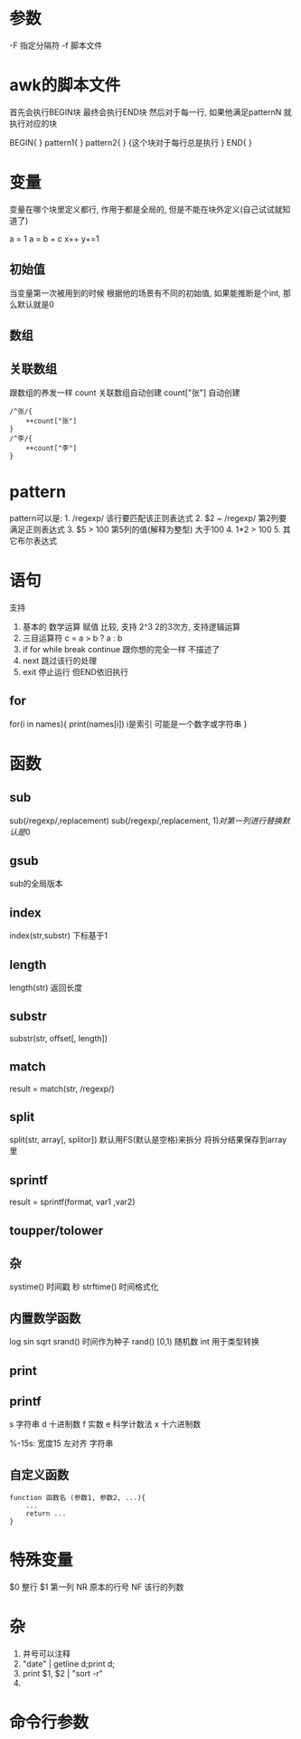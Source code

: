 # 参数 #
-F 指定分隔符
-f 脚本文件

# awk的脚本文件 #
首先会执行BEGIN块 最终会执行END块
然后对于每一行, 如果他满足patternN 就执行对应的块

BEGIN{
}
pattern1{
}
pattern2{
}
{这个块对于每行总是执行
}
END{
}

# 变量 #
变量在哪个块里定义都行, 作用于都是全局的, 但是不能在块外定义(自己试试就知道了)

a = 1
a = b + c
x++
y+=1

## 初始值 ##
当变量第一次被用到的时候 根据他的场景有不同的初始值, 如果能推断是个int, 那么默认就是0
  

## 数组 ##
## 关联数组 ##
跟数组的养发一样
count 关联数组自动创建 count["张"] 自动创建
```
/^张/{
	++count["张"]
}
/^李/{
	++count["李"]
}
```

# pattern #
pattern可以是:
	1. /regexp/ 该行要匹配该正则表达式
	2. $2 ~ /regexp/ 第2列要满足正则表达式
	3. $5 > 100 第5列的值(解释为整型) 大于100
	4. $1*$2 > 100
	5. 其它布尔表达式



# 语句 #
支持
1. 基本的 数学运算 赋值 比较, 支持 2^3 2的3次方, 支持逻辑运算
2. 三目运算符 c = a > b ? a : b
3. if for while break continue 跟你想的完全一样 不描述了
4. next 跳过该行的处理
5. exit 停止运行 但END依旧执行

## for ##
for(i in names){
	print(names[i]) i是索引 可能是一个数字或字符串
}

# 函数 #
## sub ##
sub(/regexp/,replacement)
sub(/regexp/,replacement, $1) 对第一列进行替换 默认是$0

## gsub ##
sub的全局版本

## index ##
index(str,substr) 下标基于1

## length ##
length(str) 返回长度

## substr ##
substr(str, offset[, length])

## match ##
result = match(str, /regexp/)

## split ##
split(str, array[, splitor])
默认用FS(默认是空格)来拆分
将拆分结果保存到array里

## sprintf ##
result = sprintf(format, var1 ,var2)

## toupper/tolower ##


## 杂 ##
systime() 时间戳 秒
strftime() 时间格式化

## 内置数学函数 ##
log sin sqrt
srand() 时间作为种子
rand() [0,1) 随机数
int 用于类型转换


## print ##

## printf ##
s 字符串
d 十进制数
f 实数
e 科学计数法
x 十六进制数

%-15s: 宽度15 左对齐 字符串

## 自定义函数 ##
```
function 函数名 (参数1, 参数2, ...){
	...
	return ...
}
```




# 特殊变量 #
$0 整行
$1 第一列
NR 原本的行号
NF 该行的列数

# 杂 #
1. 井号可以注释
2. "date" | getline d;print d;
3. print $1, $2 | "sort -r"
4.

# 命令行参数 #
 